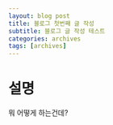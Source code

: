 ```yaml
---
layout: blog post
title: 블로그 첫번째 글 작성
subtitle: 블로그 글 작성 테스트
categories: archives
tags: [archives]
---
```


# 설명
뭐 어떻게 하는건데?